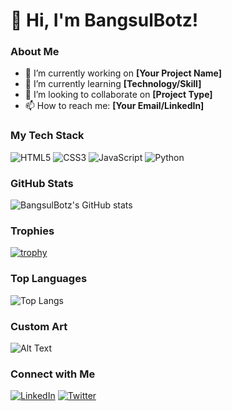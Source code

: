 # 👋 Hi, I'm BangsulBotz!

### About Me
- 🔭 I’m currently working on **[Your Project Name]**
- 🌱 I’m currently learning **[Technology/Skill]**
- 👯 I’m looking to collaborate on **[Project Type]**
- 📫 How to reach me: **[Your Email/LinkedIn]**

### My Tech Stack
![HTML5](https://img.shields.io/badge/html5-%23E34F26.svg?&style=for-the-badge&logo=html5&logoColor=white)
![CSS3](https://img.shields.io/badge/css3-%231572B6.svg?&style=for-the-badge&logo=css3&logoColor=white)
![JavaScript](https://img.shields.io/badge/javascript-%23323330.svg?&style=for-the-badge&logo=javascript&logoColor=%23F7DF1E)
![Python](https://img.shields.io/badge/python-%2314354C.svg?&style=for-the-badge&logo=python&logoColor=white)

### GitHub Stats
![BangsulBotz's GitHub stats](https://github-readme-stats.vercel.app/api?username=BangsulBotz&show_icons=true&theme=radical)

### Trophies
[![trophy](https://github-profile-trophy.vercel.app/?username=BangsulBotz&theme=onedark)](https://github.com/ryo-ma/github-profile-trophy)

### Top Languages
![Top Langs](https://github-readme-stats.vercel.app/api/top-langs/?username=BangsulBotz&layout=compact&theme=radical)

### Custom Art
![Alt Text](https://media.giphy.com/media/dzaUX7CAG0Ihi/giphy.gif)

### Connect with Me
[![LinkedIn](https://img.shields.io/badge/LinkedIn-blue?style=flat-square&logo=linkedin)](https://www.linkedin.com/in/yourprofile/)
[![Twitter](https://img.shields.io/badge/Twitter-blue?style=flat-square&logo=twitter)](https://twitter.com/yourprofile)
